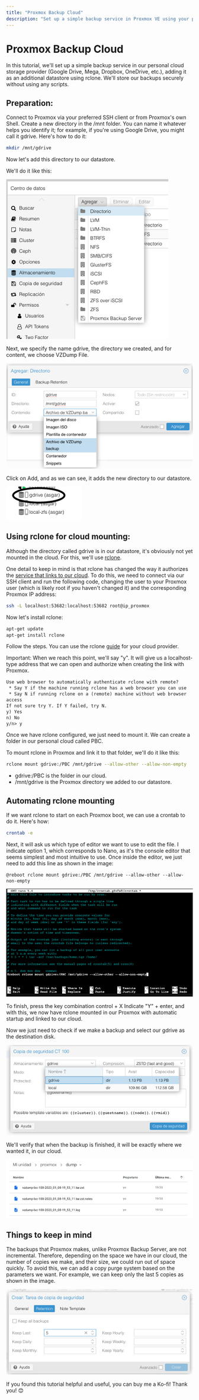```yaml
---
title: "Proxmox Backup Cloud"
description: "Set up a simple backup service in Proxmox VE using your personal cloud storage provider (Google Drive, Mega, Dropbox, OneDrive, etc.) as an additional datastore, using rclone for secure backups without scripts."
---
```


# Proxmox Backup Cloud

In this tutorial, we'll set up a simple backup service in our personal cloud storage provider (Google Drive, Mega, Dropbox, OneDrive, etc.), adding it as an additional datastore using rclone. We'll store our backups securely without using any scripts.

## Preparation:

Connect to Proxmox via your preferred SSH client or from Proxmox's own Shell. Create a new directory in the /mnt folder. You can name it whatever helps you identify it; for example, if you're using Google Drive, you might call it gdrive. Here's how to do it:

```bash
mkdir /mnt/gdrive
```

Now let's add this directory to our datastore.

We'll do it like this:

![Adding new storage](https://raw.githubusercontent.com/MacRimi/ProxMenux/main/guides/backup_cloud/imagen1.png)

Next, we specify the name gdrive, the directory we created, and for content, we choose VZDump File.

![Configuring new storage](https://raw.githubusercontent.com/MacRimi/ProxMenux/main/guides/backup_cloud/imagen2.png)

Click on Add, and as we can see, it adds the new directory to our datastore.

![New storage added](https://raw.githubusercontent.com/MacRimi/ProxMenux/main/guides/backup_cloud/imagen3.png)

## Using rclone for cloud mounting:

Although the directory called gdrive is in our datastore, it's obviously not yet mounted in the cloud. For this, we'll use [rclone](https://rclone.org).

One detail to keep in mind is that rclone has changed the way it authorizes the [service that links to our cloud](https://rclone.org/remote_setup/). To do this, we need to connect via our SSH client and run the following code, changing the user to your Proxmox user (which is likely root if you haven't changed it) and the corresponding Proxmox IP address:

```bash
ssh -L localhost:53682:localhost:53682 root@ip_proxmox
```

Now let's install rclone:

```bash
apt-get update
apt-get install rclone
```

Follow the steps. You can use the rclone [guide](https://rclone.org/docs/) for your cloud provider.

Important: When we reach this point, we'll say "y". It will give us a localhost-type address that we can open and authorize when creating the link with Proxmox.

```
Use web browser to automatically authenticate rclone with remote?
 * Say Y if the machine running rclone has a web browser you can use
 * Say N if running rclone on a (remote) machine without web browser access
If not sure try Y. If Y failed, try N.
y) Yes
n) No
y/n> y
```

Once we have rclone configured, we just need to mount it. We can create a folder in our personal cloud called PBC.

To mount rclone in Proxmox and link it to that folder, we'll do it like this:

```bash
rclone mount gdrive:/PBC /mnt/gdrive --allow-other --allow-non-empty
```

- gdrive:/PBC is the folder in our cloud.
- /mnt/gdrive is the Proxmox directory we added to our datastore.

## Automating rclone mounting

If we want rclone to start on each Proxmox boot, we can use a crontab to do it. Here's how:

```bash
crontab -e
```

Next, it will ask us which type of editor we want to use to edit the file. I indicate option 1, which corresponds to Nano, as it's the console editor that seems simplest and most intuitive to use.
Once inside the editor, we just need to add this line as shown in the image:

```
@reboot rclone mount gdrive:/PBC /mnt/gdrive --allow-other --allow-non-empty
```

![Crontab configuration](https://raw.githubusercontent.com/MacRimi/ProxMenux/main/guides/backup_cloud/imagen4.png)

To finish, press the key combination control + X
Indicate "Y" + enter, and with this, we now have rclone mounted in our Proxmox with automatic startup and linked to our cloud.

Now we just need to check if we make a backup and select our gdrive as the destination disk.

![Selecting backup destination](https://raw.githubusercontent.com/MacRimi/ProxMenux/main/guides/backup_cloud/imagen5.png)

We'll verify that when the backup is finished, it will be exactly where we wanted it, in our cloud.

![Backup in cloud storage](https://raw.githubusercontent.com/MacRimi/ProxMenux/main/guides/backup_cloud/imagen6.png)

## Things to keep in mind

The backups that Proxmox makes, unlike Proxmox Backup Server, are not incremental. Therefore, depending on the space we have in our cloud, the number of copies we make, and their size, we could run out of space quickly.
To avoid this, we can add a copy purge system based on the parameters we want.
For example, we can keep only the last 5 copies as shown in the image.

![Backup retention settings](https://raw.githubusercontent.com/MacRimi/ProxMenux/main/guides/backup_cloud/imagen7.png)



If you found this tutorial helpful and useful, you can buy me a Ko-fi! Thank you! 😊
